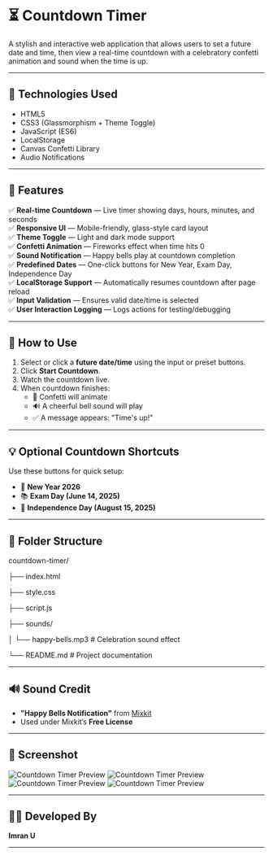 # ⏳ Countdown Timer

A stylish and interactive web application that allows users to set a future date and time, then view a real-time countdown with a celebratory confetti animation and sound when the time is up.

---

## 🔧 Technologies Used

- HTML5
- CSS3 (Glassmorphism + Theme Toggle)
- JavaScript (ES6)
- LocalStorage
- Canvas Confetti Library
- Audio Notifications

---

## 🎯 Features

✅ **Real-time Countdown** — Live timer showing days, hours, minutes, and seconds  
✅ **Responsive UI** — Mobile-friendly, glass-style card layout  
✅ **Theme Toggle** — Light and dark mode support  
✅ **Confetti Animation** — Fireworks effect when time hits 0  
✅ **Sound Notification** — Happy bells play at countdown completion  
✅ **Predefined Dates** — One-click buttons for New Year, Exam Day, Independence Day  
✅ **LocalStorage Support** — Automatically resumes countdown after page reload  
✅ **Input Validation** — Ensures valid date/time is selected  
✅ **User Interaction Logging** — Logs actions for testing/debugging  

---

## 🚀 How to Use

1. Select or click a **future date/time** using the input or preset buttons.
2. Click **Start Countdown**.
3. Watch the countdown live.
4. When countdown finishes:
   - 🎉 Confetti will animate
   - 🔊 A cheerful bell sound will play
   - ✅ A message appears: "Time's up!"

---

## 💡 Optional Countdown Shortcuts

Use these buttons for quick setup:
- 🎉 **New Year 2026**
- 📚 **Exam Day (June 14, 2025)**
- 🫡 **Independence Day (August 15, 2025)**

---

## 📁 Folder Structure

countdown-timer/

├── index.html 

├── style.css 

├── script.js

├── sounds/

│ └── happy-bells.mp3 # Celebration sound effect

└── README.md # Project documentation

---

## 🔊 Sound Credit

- **"Happy Bells Notification"** from [Mixkit](https://mixkit.co/)
- Used under Mixkit’s **Free License**

---

## 📸 Screenshot

![Countdown Timer Preview](./Screenshots/Screenshot%202025-05-30%20205916.png)
![Countdown Timer Preview](./Screenshots/Screenshot%202025-05-30%20205953.png)
![Countdown Timer Preview](./Screenshots/Screenshot%202025-05-30%20210016.png)
![Countdown Timer Preview](./Screenshots/Screenshot%202025-05-30%20210111.png)


---

## 🧑‍💻 Developed By

**Imran U**  

---


